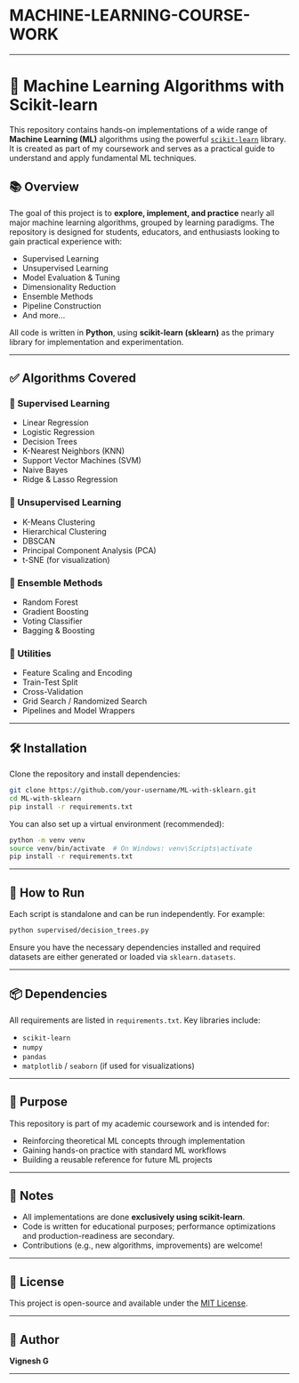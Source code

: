 # MACHINE-LEARNING-COURSE-WORK



---

# 🧠 Machine Learning Algorithms with Scikit-learn

This repository contains hands-on implementations of a wide range of **Machine Learning (ML)** algorithms using the powerful [`scikit-learn`](https://scikit-learn.org/) library. It is created as part of my coursework and serves as a practical guide to understand and apply fundamental ML techniques.

## 📚 Overview

The goal of this project is to **explore, implement, and practice** nearly all major machine learning algorithms, grouped by learning paradigms. The repository is designed for students, educators, and enthusiasts looking to gain practical experience with:

* Supervised Learning
* Unsupervised Learning
* Model Evaluation & Tuning
* Dimensionality Reduction
* Ensemble Methods
* Pipeline Construction
* And more...

All code is written in **Python**, using **scikit-learn (sklearn)** as the primary library for implementation and experimentation.

---

## ✅ Algorithms Covered

### 🔹 Supervised Learning

* Linear Regression
* Logistic Regression
* Decision Trees
* K-Nearest Neighbors (KNN)
* Support Vector Machines (SVM)
* Naive Bayes
* Ridge & Lasso Regression

### 🔹 Unsupervised Learning

* K-Means Clustering
* Hierarchical Clustering
* DBSCAN
* Principal Component Analysis (PCA)
* t-SNE (for visualization)

### 🔹 Ensemble Methods

* Random Forest
* Gradient Boosting
* Voting Classifier
* Bagging & Boosting

### 🔹 Utilities

* Feature Scaling and Encoding
* Train-Test Split
* Cross-Validation
* Grid Search / Randomized Search
* Pipelines and Model Wrappers

---

## 🛠️ Installation

Clone the repository and install dependencies:

```bash
git clone https://github.com/your-username/ML-with-sklearn.git
cd ML-with-sklearn
pip install -r requirements.txt
```

You can also set up a virtual environment (recommended):

```bash
python -m venv venv
source venv/bin/activate  # On Windows: venv\Scripts\activate
pip install -r requirements.txt
```

---

## 🚀 How to Run

Each script is standalone and can be run independently. For example:

```bash
python supervised/decision_trees.py
```

Ensure you have the necessary dependencies installed and required datasets are either generated or loaded via `sklearn.datasets`.

---

## 📦 Dependencies

All requirements are listed in `requirements.txt`. Key libraries include:

* `scikit-learn`
* `numpy`
* `pandas`
* `matplotlib` / `seaborn` (if used for visualizations)

---

## 🎯 Purpose

This repository is part of my academic coursework and is intended for:

* Reinforcing theoretical ML concepts through implementation
* Gaining hands-on practice with standard ML workflows
* Building a reusable reference for future ML projects

---

## 📌 Notes

* All implementations are done **exclusively using scikit-learn**.
* Code is written for educational purposes; performance optimizations and production-readiness are secondary.
* Contributions (e.g., new algorithms, improvements) are welcome!

---

## 📖 License

This project is open-source and available under the [MIT License](LICENSE).

---

## 👤 Author

**Vignesh G**

---

